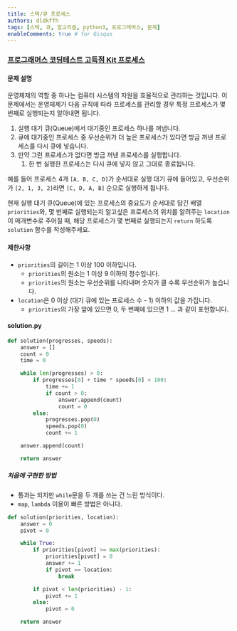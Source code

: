 ```yaml
---
title: 스택/큐 프로세스
authors: dldkffh
tags: [스택, 큐, 알고리즘, python3, 프로그래머스, 문제]
enableComments: true # for Gisqus
---
```


### [프로그래머스 코딩테스트 고득점 Kit 프로세스](https://school.programmers.co.kr/learn/courses/30/lessons/42587)

#### 문제 설명

운영체제의 역할 중 하나는 컴퓨터 시스템의 자원을 효율적으로 관리하는 것입니다. 이 문제에서는 운영체제가 다음 규칙에 따라 프로세스를 관리할 경우 특정 프로세스가 몇 번째로 실행되는지 알아내면 됩니다.

1. 실행 대기 큐(Queue)에서 대기중인 프로세스 하나를 꺼냅니다.
2. 큐에 대기중인 프로세스 중 우선순위가 더 높은 프로세스가 있다면 방금 꺼낸 프로세스를 다시 큐에 넣습니다.
3. 만약 그런 프로세스가 없다면 방금 꺼낸 프로세스를 실행합니다.
   1. 한 번 실행한 프로세스는 다시 큐에 넣지 않고 그대로 종료됩니다.

<!--truncate-->

예를 들어 프로세스 4개 `[A, B, C, D]`가 순서대로 실행 대기 큐에 들어있고, 우선순위가 `[2, 1, 3, 2]`라면 `[C, D, A, B]` 순으로 실행하게 됩니다.

현재 실행 대기 큐(Queue)에 있는 프로세스의 중요도가 순서대로 담긴 배열 `priorities`와, 몇 번째로 실행되는지 알고싶은 프로세스의 위치를 알려주는 `location`이 매개변수로 주어질 때, 해당 프로세스가 몇 번째로 실행되는지 `return` 하도록 `solution` 함수를 작성해주세요.

#### 제한사항

- `priorities`의 길이는 1 이상 100 이하입니다.
  - `priorities`의 원소는 1 이상 9 이하의 정수입니다.
  - `priorities`의 원소는 우선순위를 나타내며 숫자가 클 수록 우선순위가 높습니다.
- `location`은 0 이상 (대기 큐에 있는 프로세스 수 - 1) 이하의 값을 가집니다.
  - `priorities`의 가장 앞에 있으면 0, 두 번째에 있으면 1 … 과 같이 표현합니다.

#### solution.py

```python showLineNumbers title="python3"
def solution(progresses, speeds):
    answer = []
    count = 0
    time = 0

    while len(progresses) > 0:
        if progresses[0] + time * speeds[0] < 100:
            time += 1
            if count > 0:
                answer.append(count)
                count = 0
        else:
            progresses.pop(0)
            speeds.pop(0)
            count += 1

    answer.append(count)

    return answer
```

##### 처음에 구현한 방법

- 통과는 되지만 `while`문을 두 개를 쓰는 건 느린 방식이다.
- `map`, `lambda` 이용이 빠른 방법은 아니다.

```python showLineNumbers title="python3"
def solution(priorities, location):
    answer = 0
    pivot = 0

    while True:
        if priorities[pivot] >= max(priorities):
            priorities[pivot] = 0
            answer += 1
            if pivot == location:
                break

        if pivot < len(priorities) - 1:
            pivot += 1
        else:
            pivot = 0

    return answer
```
